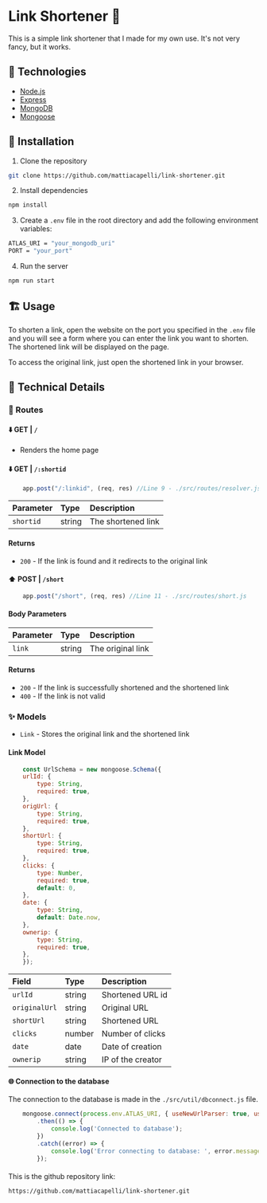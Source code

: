 # Link Shortener 🔗

This is a simple link shortener that I made for my own use. It's not very fancy, but it works.

## 📖 Technologies

-   [Node.js](https://nodejs.org/en/)
-   [Express](https://expressjs.com/)
-   [MongoDB](https://www.mongodb.com/)
-   [Mongoose](https://mongoosejs.com/)

## 🚀 Installation 

1.  Clone the repository

```bash
git clone https://github.com/mattiacapelli/link-shortener.git
```

2.  Install dependencies

```bash
npm install
```

3.  Create a `.env` file in the root directory and add the following environment variables:

```bash
ATLAS_URI = "your_mongodb_uri"
PORT = "your_port" 
```

4.  Run the server

```bash
npm run start
```

## 🏗 Usage

To shorten a link, open the website on the port you specified in the `.env` file and you will see a form where you can enter the link you want to shorten. The shortened link will be displayed on the page.

To access the original link, just open the shortened link in your browser.

## 🔧 Technical Details

### 🐝 Routes

#### ⬇️ GET | `/`

-   Renders the home page

#### ⬇️ GET | `/:shortid`

```javascript
    app.post("/:linkid", (req, res) //Line 9 - ./src/routes/resolver.js
```

| Parameter | Type   | Description |
| :-------- | :----- | :---------- |
| `shortid` | string | The shortened link |

#### Returns

-   `200` - If the link is found and it redirects to the original link

#### ⬆️ POST | `/short`

```javascript
    app.post("/short", (req, res) //Line 11 - ./src/routes/short.js
```

#### Body Parameters

| Parameter | Type   | Description |
| :-------- | :----- | :---------- |
| `link`    | string | The original link |

#### Returns

-   `200` - If the link is successfully shortened and the shortened link
-   `400` - If the link is not valid

### ✨ Models

-   `Link` - Stores the original link and the shortened link

#### Link Model

```javascript
    const UrlSchema = new mongoose.Schema({
    urlId: {
        type: String,
        required: true,
    },
    origUrl: {
        type: String,
        required: true,
    },
    shortUrl: {
        type: String,
        required: true,
    },
    clicks: {
        type: Number,
        required: true,
        default: 0,
    },
    date: {
        type: String,
        default: Date.now,
    },
    ownerip: {
        type: String,
        required: true,
    },
    });
```

| Field         | Type   | Description |
| :------------ | :----- | :---------- |
| `urlId`       | string | Shortened URL id |
| `originalUrl` | string | Original URL |
| `shortUrl`    | string | Shortened URL |
| `clicks`      | number | Number of clicks |
| `date`        | date   | Date of creation |
| `ownerip`     | string | IP of the creator |


#### 🌐 Connection to the database

The connection to the database is made in the `./src/util/dbconnect.js` file.

```javascript
    mongoose.connect(process.env.ATLAS_URI, { useNewUrlParser: true, useUnifiedTopology: true })
        .then(() => {
            console.log('Connected to database');
        })
        .catch((error) => {
            console.log('Error connecting to database: ', error.message);
        });
```

####

This is the github repository link:

```bash
https://github.com/mattiacapelli/link-shortener.git
```